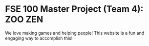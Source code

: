# FSE 100 Master Project (Team 4): ZOO ZEN

We love making games and helping people! This website is a fun and engaging way to accomplish this!
